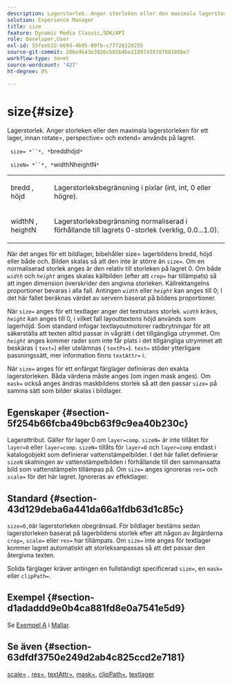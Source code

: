 ```yaml
---
description: Lagerstorlek. Anger storleken eller den maximala lagerstorleken för ett lager, innan rotate=, perspective= och extend= används på lagret.
solution: Experience Manager
title: size
feature: Dynamic Media Classic,SDK/API
role: Developer,User
exl-id: 55feeb32-b69d-4b95-80fb-c77f2612d255
source-git-commit: 206e4643e3926cb85b4be2189743578f88180be7
workflow-type: tm+mt
source-wordcount: '427'
ht-degree: 0%

---
```


# size{#size}

Lagerstorlek. Anger storleken eller den maximala lagerstorleken för ett lager, innan rotate=, perspective= och extend= används på lagret.

` size= *``*, *`breddhöjd`*`

` sizeN= *``*, *`widthNheightN`*`

<table id="simpletable_FBE17D736F93485AA0053BF447B4CC9F"> 
 <tr class="strow"> 
  <td class="stentry"> <p> <span class="codeph"> <span class="varname"> bredd  </span>,  <span class="varname"> höjd  </span> </span> </p> </td> 
  <td class="stentry"> <p>Lagerstorleksbegränsning i pixlar (int, int, 0 eller högre). </p> </td> 
 </tr> 
 <tr class="strow"> 
  <td class="stentry"> <p> <span class="codeph"> <span class="varname"> widthN  </span>,  <span class="varname"> heightN  </span> </span> </p> </td> 
  <td class="stentry"> <p>Lagerstorleksbegränsning normaliserad i förhållande till lagrets 0-storlek (verklig, 0.0...1.0). </p> </td> 
 </tr> 
</table>

När det anges för ett bildlager, bibehåller size= lagerbildens bredd, höjd eller både och. Bilden skalas så att den inte är större än `size=`. Om en normaliserad storlek anges är den relativ till storleken på lagret 0. Om både *`width`* och *`height`* anges skalas källbilden (efter att `crop=` har tillämpats) så att ingen dimension överskrider den angivna storleken. Källrektangelns proportioner bevaras i alla fall. Antingen *`width`* eller *`height`* kan anges till 0; I det här fallet beräknas värdet av servern baserat på bildens proportioner.

När `size=` anges för ett textlager anger det textrutans storlek. *`width`* krävs,  *`height`* kan anges till 0, i vilket fall layouttextens höjd används som lagerhöjd. Som standard infogar textlayoutmotorer radbrytningar för att säkerställa att texten alltid passar in vågrätt i det tillgängliga utrymmet. Om *`height`* anges kommer rader som inte får plats i det tillgängliga utrymmet att beskäras ( `text=`) eller utelämnas ( `textPs=`). `text=` stöder ytterligare passningssätt, mer information finns  `textAttr=` i.

När `size=` anges för ett enfärgat färglager definieras den exakta lagerstorleken. Båda värdena måste anges (om ingen mask anges). Om `mask=` också anges ändras maskbildens storlek så att den passar `size=` på samma sätt som bilder skalas i bildlager.

## Egenskaper {#section-5f254b66fcba49bcb63f9c9ea40b230c}

Lagerattribut. Gäller för lager 0 om `layer=comp`. `sizeN=` är inte tillåtet för  `layer=0` eller  `layer=comp`. `sizeN=` tillåts för  `layer=0` och  `layer=comp` endast i katalogobjekt som definierar vattenstämpelbilder. I det här fallet definierar `sizeN` skalningen av vattenstämpelbilden i förhållande till den sammansatta bild som vattenstämpeln tillämpas på. Om `size=` anges ignoreras `res=` och `scale=` för det här lagret. Ignoreras av effektlager.

## Standard {#section-43d129deba6a441da66a1fdb63d1c85c}

`size=0,0`är lagerstorleken obegränsad. För bildlager bestäms sedan lagerstorleken baserat på lagerbildens storlek efter att någon av åtgärderna `crop=`, `scale=` eller `res=` har tillämpats. Om `size=` inte anges för textlager kommer lagret automatiskt att storleksanpassas så att det passar den återgivna texten.

Solida färglager kräver antingen en fullständigt specificerad `size=`, en `mask=` eller `clipPath=`.

## Exempel {#section-d1adaddd9e0b4ca881fd8e0a7541e5d9}

Se [Exempel A](../../../../../is-api/http-ref/image-serving-api-ref/c-http-protocol-reference/c-templates/r-example-a.md#reference-c78ea82e8a1646738e764fa6685dfbac) i [Mallar](../../../../../is-api/http-ref/image-serving-api-ref/c-http-protocol-reference/c-templates/c-templates.md#concept-3cd2d2adae0e41b2979b9640244d4d3e).

## Se även {#section-63dfdf3750e249d2ab4c825ccd2e7181}

[scale=](../../../../../is-api/http-ref/image-serving-api-ref/c-http-protocol-reference/c-command-reference/r-is-http-scale.md#reference-098c30cea1764f189e6f7c7e400cc065) ,  [res=](../../../../../is-api/http-ref/image-serving-api-ref/c-http-protocol-reference/c-command-reference/r-res.md#reference-3d6fe416801148dea0f786f2b5169e55),  [textAttr=](../../../../../is-api/http-ref/image-serving-api-ref/c-http-protocol-reference/c-command-reference/r-textattr.md#reference-ff00484fa3244286abeff34911f7ec0d),  [mask=](../../../../../is-api/http-ref/image-serving-api-ref/c-http-protocol-reference/c-command-reference/r-mask.md#reference-922254e027404fb890b850e2723ee06e),  [clipPath=](../../../../../is-api/http-ref/image-serving-api-ref/c-http-protocol-reference/c-command-reference/r-clippath.md#reference-8139b1b52dc54749b51b109521ddf83d),  [textlager](../../../../../is-api/http-ref/image-serving-api-ref/c-http-protocol-reference/c-text-formatting/r-text-layers.md#reference-47e78cfb18134db5ab09e17af14a6a8f)
